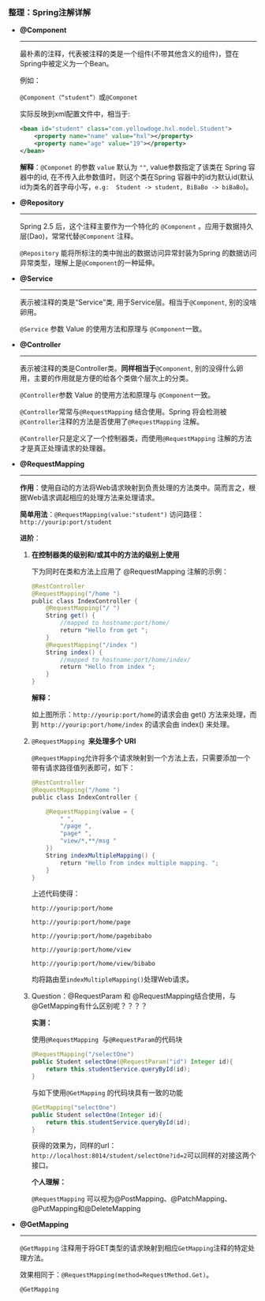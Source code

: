 ### 整理：Spring注解详解

+ **@Component**

  ---

  最朴素的注释，代表被注释的类是一个组件(不带其他含义的组件)，暨在Spring中被定义为一个Bean。

  例如：

  `@Component（“student”）`或`@Componet` 

  实际反映到xml配置文件中，相当于:

  ```xml
  <bean id="student" class="com.yellowdoge.hxl.model.Student">
      <property name="name" value="hxl"></property>
      <property name="age" value="19"></property>
  </bean>
  ```

  **解释**：`@Componet` 的参数 `value` 默认为 `""`, value参数指定了该类在 Spring 容器中的id, 在不传入此参数值时，则这个类在Spring 容器中的id为默认id(默认id为类名的首字母小写，`e.g:  Student -> student, BiBaBo -> biBaBo`)。



+ **@Repository**

  ---

  Spring 2.5 后，这个注释主要作为一个特化的 `@Component` 。应用于数据持久层(Dao)，常常代替`@Component`  注释。

  `@Repository` 能将所标注的类中抛出的数据访问异常封装为Spring 的数据访问异常类型，理解上是`@Component`的一种延伸。



+ **@Service**

  ---

  表示被注释的类是“Service”类, 用于Service层。相当于`@Component`, 别的没啥卵用。

  `@Service` 参数 Value 的使用方法和原理与 `@Component`一致。



+ **@Controller**

  ---

  表示被注释的类是Controller类。**同样相当于**`@Component`, 别的没得什么卵用，主要的作用就是方便的给各个类做个层次上的分类。

  `@Controller`参数 Value 的使用方法和原理与 `@Component`一致。

  `@Controller`常常与`@RequestMapping` 结合使用。Spring 将会检测被`@Controller`注释的方法是否使用了`@RequestMapping` 注解。

  `@Controller`只是定义了一个控制器类，而使用`@RequestMapping` 注解的方法才是真正处理请求的处理器。



+ **@RequestMapping**

  ---

  **作用**：使用自动的方法将Web请求映射到负责处理的方法类中。简而言之，根据Web请求调起相应的处理方法来处理请求。

  **简单用法**：`@RequestMapping(value:"student")`  访问路径：`http://yourip:port/student`

  **进阶**：

  1. **在控制器类的级别和/或其中的方法的级别上使用**

     下为同时在类和方法上应用了 @RequestMapping 注解的示例：

     ```java
     @RestController
     @RequestMapping("/home ")
     public class IndexController {
         @RequestMapping("/ ")
         String get() {
             //mapped to hostname:port/home/
             return "Hello from get ";
         }
         @RequestMapping("/index ")
         String index() {
             //mapped to hostname:port/home/index/
             return "Hello from index ";
         }
     }
     ```

     **解释：**

     如上图所示：`http://yourip:port/home`的请求会由 get() 方法来处理，而到 `http://yourip:port/home/index` 的请求会由 index() 来处理。

  2. `@RequestMapping `**来处理多个 URI**

     `@RequestMapping`允许将多个请求映射到一个方法上去，只需要添加一个带有请求路径值列表即可，如下：

     ```java
     @RestController
     @RequestMapping("/home ")
     public class IndexController {
     
         @RequestMapping(value = {
             " ",
             "/page ",
             "page* ",
             "view/*,**/msg "
         })
         String indexMultipleMapping() {
             return "Hello from index multiple mapping. ";
         }
     }
     ```

     上述代码使得：

     `http://yourip:port/home`

     `http://yourip:port/home/page`

     `http://yourip:port/home/pagebibabo`

     `http://yourip:port/home/view`

     `http://yourip:port/home/view/bibabo`

     均将路由至`indexMultipleMapping()`处理Web请求。

     

  3. Question：@RequestParam 和 @RequestMapping结合使用，与@GetMapping有什么区别呢？？？？

     **实测：**

     使用`@RequestMapping `与`@RequestParam`的代码块

     ```java
     @RequestMapping("/selectOne")
     public Student selectOne(@RequestParam("id") Integer id){
         return this.studentService.queryById(id);
     }
     ```

     与如下使用`@GetMapping` 的代码块具有一致的功能

     ```java
     @GetMapping("selectOne")
     public Student selectOne(Integer id){
         return this.studentService.queryById(id);
     }
     ```

     获得的效果为，同样的url：`http://localhost:8014/student/selectOne?id=2`可以同样的对接这两个接口。

     **个人理解：**

     `@RequestMapping` 可以视为@PostMapping、@PatchMapping、@PutMapping和@DeleteMapping



+ **@GetMapping**

  ---

  `@GetMapping`  注释用于将GET类型的请求映射到相应`GetMapping`注释的特定处理方法。

  效果相同于：`@RequestMapping(method=RequestMethod.Get)`。

  `@GetMapping`

  

  

  
